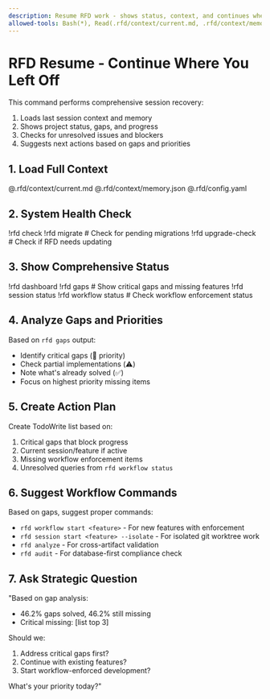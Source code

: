 ```yaml
---
description: Resume RFD work - shows status, context, and continues where you left off
allowed-tools: Bash(*), Read(.rfd/context/current.md, .rfd/context/memory.json, .rfd/config.yaml), TodoWrite
---
```


# RFD Resume - Continue Where You Left Off

This command performs comprehensive session recovery:
1. Loads last session context and memory
2. Shows project status, gaps, and progress
3. Checks for unresolved issues and blockers
4. Suggests next actions based on gaps and priorities

## 1. Load Full Context
@.rfd/context/current.md
@.rfd/context/memory.json
@.rfd/config.yaml

## 2. System Health Check
!rfd check
!rfd migrate  # Check for pending migrations
!rfd upgrade-check  # Check if RFD needs updating

## 3. Show Comprehensive Status
!rfd dashboard
!rfd gaps  # Show critical gaps and missing features
!rfd session status
!rfd workflow status  # Check workflow enforcement status

## 4. Analyze Gaps and Priorities
Based on `rfd gaps` output:
- Identify critical gaps (🚨 priority)
- Check partial implementations (⚠️)
- Note what's already solved (✅)
- Focus on highest priority missing items

## 5. Create Action Plan
Create TodoWrite list based on:
1. Critical gaps that block progress
2. Current session/feature if active
3. Missing workflow enforcement items
4. Unresolved queries from `rfd workflow status`

## 6. Suggest Workflow Commands
Based on gaps, suggest proper commands:
- `rfd workflow start <feature>` - For new features with enforcement
- `rfd session start <feature> --isolate` - For isolated git worktree work
- `rfd analyze` - For cross-artifact validation
- `rfd audit` - For database-first compliance check

## 7. Ask Strategic Question
"Based on gap analysis:
- 46.2% gaps solved, 46.2% still missing
- Critical missing: [list top 3]

Should we:
1. Address critical gaps first?
2. Continue with existing features?
3. Start workflow-enforced development?

What's your priority today?"